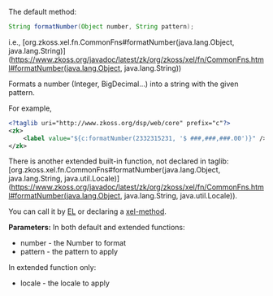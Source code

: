 The default method:

```java
String formatNumber(Object number, String pattern);
```

  
i.e.,
[org.zkoss.xel.fn.CommonFns#formatNumber(java.lang.Object, java.lang.String)](https://www.zkoss.org/javadoc/latest/zk/org/zkoss/xel/fn/CommonFns.html#formatNumber(java.lang.Object, java.lang.String))

Formats a number (Integer, BigDecimal...) into a string with the given
pattern.

For example,

```xml
<?taglib uri="http://www.zkoss.org/dsp/web/core" prefix="c"?>
<zk>
    <label value="${c:formatNumber(2332315231, '$ ###,###,###.00')}" />
</zk>
```

There is another extended built-in function, not declared in taglib:
[org.zkoss.xel.fn.CommonFns#formatNumber(java.lang.Object, java.lang.String, java.util.Locale)](https://www.zkoss.org/javadoc/latest/zk/org/zkoss/xel/fn/CommonFns.html#formatNumber(java.lang.Object, java.lang.String, java.util.Locale)).

You can call it by [ EL](/zuml_ref/static_fields_and_methods)
or declaring a [ xel-method](/zuml_ref/xel_method).

**Parameters:** In both default and extended functions:

- number - the Number to format
- pattern - the pattern to apply

In extended function only:

- locale - the locale to apply

